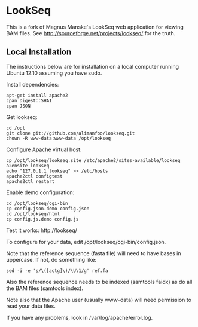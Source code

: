 LookSeq
=======

This is a fork of Magnus Manske's LookSeq web application for viewing
BAM files. See http://sourceforge.net/projects/lookseq/ for the truth.

Local Installation
------------------

The instructions below are for installation on a local computer
running Ubuntu 12.10 assuming you have sudo.

Install dependencies:

```
apt-get install apache2
cpan Digest::SHA1
cpan JSON
```

Get lookseq:

```
cd /opt
git clone git://github.com/alimanfoo/lookseq.git
chown -R www-data:www-data /opt/lookseq
```

Configure Apache virtual host:

```
cp /opt/lookseq/lookseq.site /etc/apache2/sites-available/lookseq
a2ensite lookseq
echo "127.0.1.1 lookseq" >> /etc/hosts
apache2ctl configtest
apache2ctl restart
```

Enable demo configuration:

```
cd /opt/lookseq/cgi-bin
cp config.json.demo config.json
cd /opt/lookseq/html
cp config.js.demo config.js
```

Test it works: http://lookseq/

To configure for your data, edit /opt/lookseq/cgi-bin/config.json.

Note that the reference sequence (fasta file) will need to have bases
in uppercase. If not, do something like:

```
sed -i -e 's/\([actg]\)/\U\1/g' ref.fa 
```

Also the reference sequence needs to be indexed (samtools faidx) as do
all the BAM files (samtools index).

Note also that the Apache user (usually www-data) will need permission
to read your data files.

If you have any problems, look in /var/log/apache/error.log.